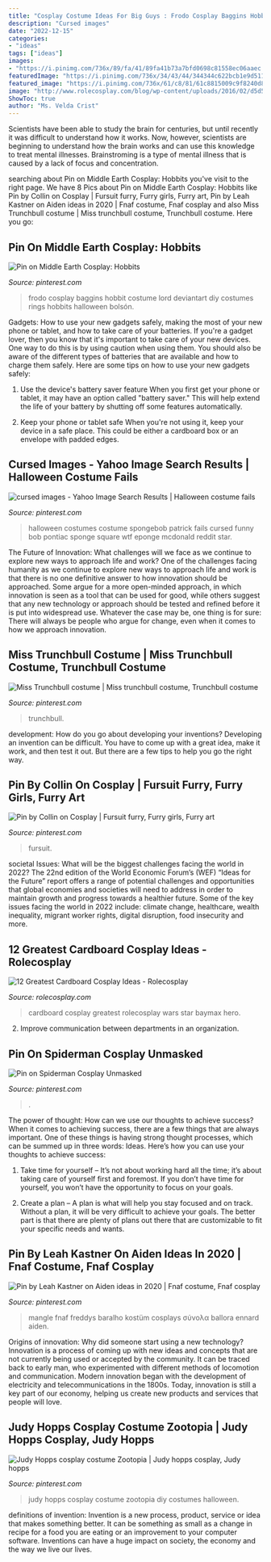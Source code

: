 ```yaml
---
title: "Cosplay Costume Ideas For Big Guys : Frodo Cosplay Baggins Hobbit Costume Lord Deviantart Diy Costumes Rings Hobbits Halloween Bolsón"
description: "Cursed images"
date: "2022-12-15"
categories:
- "ideas"
tags: ["ideas"]
images:
- "https://i.pinimg.com/736x/89/fa/41/89fa41b73a7bfd0698c81558ec06aaec.jpg"
featuredImage: "https://i.pinimg.com/736x/34/43/44/344344c622bcb1e9d5118d3a34100d96--hobbit-cosplay-cosplay-costumes.jpg"
featured_image: "https://i.pinimg.com/736x/61/c8/81/61c8815009c9f8240d8dea9f18026d30.jpg"
image: "http://www.rolecosplay.com/blog/wp-content/uploads/2016/02/d5d5b99ddca171f1cdd8ab7778c8032f-1.jpg"
ShowToc: true
author: "Ms. Velda Crist"
---
```



Scientists have been able to study the brain for centuries, but until recently it was difficult to understand how it works. Now, however, scientists are beginning to understand how the brain works and can use this knowledge to treat mental illnesses. Brainstroming is a type of mental illness that is caused by a lack of focus and concentration.

	

		
searching about Pin on Middle Earth Cosplay: Hobbits you've visit to the right page. We have 8 Pics about Pin on Middle Earth Cosplay: Hobbits like Pin by Collin on Cosplay | Fursuit furry, Furry girls, Furry art, Pin by Leah Kastner on Aiden ideas in 2020 | Fnaf costume, Fnaf cosplay and also Miss Trunchbull costume | Miss trunchbull costume, Trunchbull costume. Here you go:
		
    
## Pin On Middle Earth Cosplay: Hobbits

<img loading=lazy src="https://i.pinimg.com/736x/34/43/44/344344c622bcb1e9d5118d3a34100d96--hobbit-cosplay-cosplay-costumes.jpg" onerror="this.onerror=null;this.src='https://tse4.mm.bing.net/th?id=OIP.bRmfcSogyDKDFFw-b6CprwHaLH&amp;pid=15.1';" alt="Pin on Middle Earth Cosplay: Hobbits">

_Source: pinterest.com_

>frodo cosplay baggins hobbit costume lord deviantart diy costumes rings hobbits halloween bolsón. 

	

Gadgets: How to use your new gadgets safely, making the most of your new phone or tablet, and how to take care of your batteries.
If you're a gadget lover, then you know that it's important to take care of your new devices. One way to do this is by using caution when using them. You should also be aware of the different types of batteries that are available and how to charge them safely. Here are some tips on how to use your new gadgets safely: 
1) Use the device's battery saver feature When you first get your phone or tablet, it may have an option called "battery saver." This will help extend the life of your battery by shutting off some features automatically. 

2) Keep your phone or tablet safe When you're not using it, keep your device in a safe place. This could be either a cardboard box or an envelope with padded edges.

    
## Cursed Images - Yahoo Image Search Results | Halloween Costume Fails

<img loading=lazy src="https://i.pinimg.com/736x/d7/b0/2d/d7b02dfec06b1235ffd7cf2ea5d52afb.jpg" onerror="this.onerror=null;this.src='https://tse4.mm.bing.net/th?id=OIP.fdLOTSWvA1tBPNqhdgxYOwHaFL&amp;pid=15.1';" alt="cursed images - Yahoo Image Search Results | Halloween costume fails">

_Source: pinterest.com_

>halloween costumes costume spongebob patrick fails cursed funny bob pontiac sponge square wtf eponge mcdonald reddit star. 

	

The Future of Innovation: What challenges will we face as we continue to explore new ways to approach life and work?
One of the challenges facing humanity as we continue to explore new ways to approach life and work is that there is no one definitive answer to how innovation should be approached. Some argue for a more open-minded approach, in which innovation is seen as a tool that can be used for good, while others suggest that any new technology or approach should be tested and refined before it is put into widespread use. Whatever the case may be, one thing is for sure: There will always be people who argue for change, even when it comes to how we approach innovation.

    
## Miss Trunchbull Costume | Miss Trunchbull Costume, Trunchbull Costume

<img loading=lazy src="https://i.pinimg.com/736x/64/9f/27/649f276a6a2baf29fa0d7159e8777ceb.jpg" onerror="this.onerror=null;this.src='https://tse3.mm.bing.net/th?id=OIP.tld2ZnlZy7WIlNwuIxXjBwHaJ3&amp;pid=15.1';" alt="Miss Trunchbull costume | Miss trunchbull costume, Trunchbull costume">

_Source: pinterest.com_

>trunchbull. 

	

development: How do you go about developing your inventions?
Developing an invention can be difficult. You have to come up with a great idea, make it work, and then test it out. But there are a few tips to help you go the right way.

    
## Pin By Collin On Cosplay | Fursuit Furry, Furry Girls, Furry Art

<img loading=lazy src="https://i.pinimg.com/736x/7d/2d/e5/7d2de5a6ea7c5c06e3bc6bc6ccec9f1b.jpg" onerror="this.onerror=null;this.src='https://tse2.mm.bing.net/th?id=OIP.VZYn7Io4o0anu5pFCrafvQHaNK&amp;pid=15.1';" alt="Pin by Collin on Cosplay | Fursuit furry, Furry girls, Furry art">

_Source: pinterest.com_

>fursuit. 

	

societal Issues: What will be the biggest challenges facing the world in 2022?
The 22nd edition of the World Economic Forum’s (WEF) “Ideas for the Future” report offers a range of potential challenges and opportunities that global economies and societies will need to address in order to maintain growth and progress towards a healthier future. Some of the key issues facing the world in 2022 include: climate change, healthcare, wealth inequality, migrant worker rights, digital disruption, food insecurity and more.

    
## 12 Greatest Cardboard Cosplay Ideas - Rolecosplay

<img loading=lazy src="http://www.rolecosplay.com/blog/wp-content/uploads/2016/02/d5d5b99ddca171f1cdd8ab7778c8032f-1.jpg" onerror="this.onerror=null;this.src='https://tse1.mm.bing.net/th?id=OIP.FF4_y4iWPeCcgHeY4GW2bQHaKj&amp;pid=15.1';" alt="12 Greatest Cardboard Cosplay Ideas - Rolecosplay">

_Source: rolecosplay.com_

>cardboard cosplay greatest rolecosplay wars star baymax hero. 

	

2. Improve communication between departments in an organization.

    
## Pin On Spiderman Cosplay Unmasked

<img loading=lazy src="https://i.pinimg.com/736x/ab/83/8f/ab838f745d4dd589a3e0dfe7f66b11f1.jpg" onerror="this.onerror=null;this.src='https://tse2.mm.bing.net/th?id=OIP.IImz9Wug8KKuNs5Jiyar9AHaJQ&amp;pid=15.1';" alt="Pin on Spiderman Cosplay Unmasked">

_Source: pinterest.com_

>. 

	

The power of thought: How can we use our thoughts to achieve success?
When it comes to achieving success, there are a few things that are always important. One of these things is having strong thought processes, which can be summed up in three words: Ideas. Here’s how you can use your thoughts to achieve success: 
1. Take time for yourself – It’s not about working hard all the time; it’s about taking care of yourself first and foremost. If you don’t have time for yourself, you won’t have the opportunity to focus on your goals.

2. Create a plan – A plan is what will help you stay focused and on track. Without a plan, it will be very difficult to achieve your goals. The better part is that there are plenty of plans out there that are customizable to fit your specific needs and wants.


    
## Pin By Leah Kastner On Aiden Ideas In 2020 | Fnaf Costume, Fnaf Cosplay

<img loading=lazy src="https://i.pinimg.com/736x/89/fa/41/89fa41b73a7bfd0698c81558ec06aaec.jpg" onerror="this.onerror=null;this.src='https://tse3.mm.bing.net/th?id=OIP.4YN1vB8xc6giywhftglO-QHaJ4&amp;pid=15.1';" alt="Pin by Leah Kastner on Aiden ideas in 2020 | Fnaf costume, Fnaf cosplay">

_Source: pinterest.com_

>mangle fnaf freddys baralho kostüm cosplays σύνολα ballora ennard aiden. 

	

Origins of innovation: Why did someone start using a new technology?
Innovation is a process of coming up with new ideas and concepts that are not currently being used or accepted by the community. It can be traced back to early man, who experimented with different methods of locomotion and communication. Modern innovation began with the development of electricity and telecommunications in the 1800s. Today, innovation is still a key part of our economy, helping us create new products and services that people will love.

    
## Judy Hopps Cosplay Costume Zootopia | Judy Hopps Cosplay, Judy Hopps

<img loading=lazy src="https://i.pinimg.com/736x/61/c8/81/61c8815009c9f8240d8dea9f18026d30.jpg" onerror="this.onerror=null;this.src='https://tse1.mm.bing.net/th?id=OIP.HwKv7GeuOwI5TWNJYRA_VAHaLI&amp;pid=15.1';" alt="Judy Hopps cosplay costume Zootopia | Judy hopps cosplay, Judy hopps">

_Source: pinterest.com_

>judy hopps cosplay costume zootopia diy costumes halloween. 

	

definitions of invention:
Invention is a new process, product, service or idea that makes something better. It can be something as small as a change in recipe for a food you are eating or an improvement to your computer software. Inventions can have a huge impact on society, the economy and the way we live our lives.

